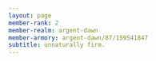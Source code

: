 ```yaml
---
layout: page
member-rank: 2
member-realm: argent-dawn
member-armory: argent-dawn/87/159541847
subtitle: unnaturally firm.
---
```


